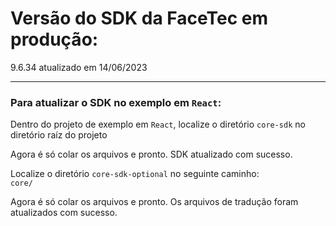 # Versão do SDK da FaceTec em produção:

9.6.34 atualizado em 14/06/2023

---

### Para atualizar o SDK no exemplo em `React`:

Dentro do projeto de exemplo em `React`, localize o diretório `core-sdk` no diretório raíz do projeto

Agora é só colar os arquivos e pronto. SDK atualizado com sucesso.

Localize o diretório `core-sdk-optional` no seguinte caminho:
<br>
`core/`

Agora é só colar os arquivos e pronto. Os arquivos de tradução foram atualizados com sucesso.
